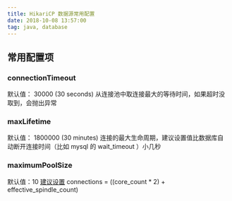 ```yaml
---
title: HikariCP 数据源常用配置
date: 2018-10-08 13:57:00
tag: java, database
---
```


## 常用配置项
### connectionTimeout
默认值： 30000 (30 seconds)
从连接池中取连接最大的等待时间，如果超时没取到，会抛出异常

### maxLifetime
默认值： 1800000 (30 minutes)
连接的最大生命周期，建议设置值比数据库自动断开连接时间（比如 mysql 的 wait_timeout ）小几秒

### maximumPoolSize
默认值：10
[建议设置](https://github.com/brettwooldridge/HikariCP/wiki/About-Pool-Sizing)
connections = ((core_count * 2) + effective_spindle_count)